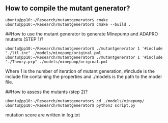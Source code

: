 ## How to compile the mutant generator?

```console
ubuntu@pp10:~/Research/mutantgenerator$ cmake .
ubuntu@pp10:~/Research/mutantgenerator$ cmake --build .
```
##How to use the mutant generator to generate Minepump and ADAPRO mutants (STEP 1)?

```console
ubuntu@pp10:~/Research/mutantgenerator$ ./mutantgenerator 1 '#include "./ltl.inc" ./models/minepump/original.pml
ubuntu@pp10:~/Research/mutantgenerator$ ./mutantgenerator 1 '#include "./Theory.prp" ./models/minepump/original.pml
```

Where 1 is the number of iteration of mutant generation, #include is the include file containing the properties and ./models is the path to the model file.

##How to assess the mutants (step 2)?

```console
ubuntu@pp10:~/Research/mutantgenerator$ cd ./models/minepump/
ubuntu@pp10:~/Research/mutantgenerator$ python3 script.py
```
mutation score are written in log.txt
